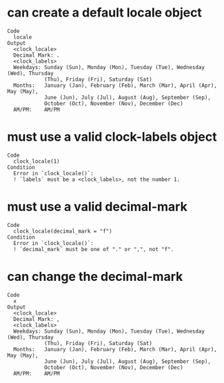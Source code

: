 # can create a default locale object

    Code
      locale
    Output
      <clock_locale>
      Decimal Mark: .
      <clock_labels>
      Weekdays: Sunday (Sun), Monday (Mon), Tuesday (Tue), Wednesday (Wed), Thursday
                (Thu), Friday (Fri), Saturday (Sat)
      Months:   January (Jan), February (Feb), March (Mar), April (Apr), May (May),
                June (Jun), July (Jul), August (Aug), September (Sep),
                October (Oct), November (Nov), December (Dec)
      AM/PM:    AM/PM

# must use a valid clock-labels object

    Code
      clock_locale(1)
    Condition
      Error in `clock_locale()`:
      ! `labels` must be a <clock_labels>, not the number 1.

# must use a valid decimal-mark

    Code
      clock_locale(decimal_mark = "f")
    Condition
      Error in `clock_locale()`:
      ! `decimal_mark` must be one of "." or ",", not "f".

# can change the decimal-mark

    Code
      x
    Output
      <clock_locale>
      Decimal Mark: ,
      <clock_labels>
      Weekdays: Sunday (Sun), Monday (Mon), Tuesday (Tue), Wednesday (Wed), Thursday
                (Thu), Friday (Fri), Saturday (Sat)
      Months:   January (Jan), February (Feb), March (Mar), April (Apr), May (May),
                June (Jun), July (Jul), August (Aug), September (Sep),
                October (Oct), November (Nov), December (Dec)
      AM/PM:    AM/PM

